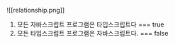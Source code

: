 ![[relationship.png]]

 1. 모든 자바스크립트 프로그램은 타입스크립트다 === true
 2. 모든 타입스크립트 프로그램은 자바스크립트다. === false

